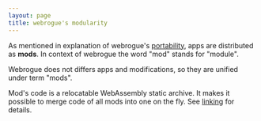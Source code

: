 ```yaml
---
layout: page
title: webrogue's modularity
---
```


As mentioned in explanation of webrogue's [portability](./portable.html), apps are distributed as __mods__. 
In context of webrogue the word "mod" stands for "module". 

Webrogue does not differs apps and modifications, so they are unified under term "mods".

Mod's code is a relocatable WebAssembly static archive. It makes it possible to merge code of all mods into one on the fly. See [linking](../in_depth/linking.html) for details.
